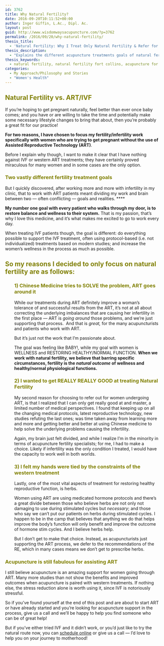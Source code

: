 ```yaml
---
id: 3762
title: Why Natural Fertility?
date: 2016-09-20T10:11:52+00:00
author: Inger Giffin, L.Ac., Dipl. Ac.
layout: post
guid: http://www.wisdomwaysacupuncture.com/?p=3762
permalink: /2016/09/20/why-natural-fertility/
thesis_title:
  - 'Natural Fertility: Why I Treat Only Natural Fertility & Refer for ART'
thesis_description:
  - "Explains the different acupuncture treatments goals of natural fertility vs. ART cases, and why I believe I'm better for patients by focusing on just natural fertility."
thesis_keywords:
  - natural fertility, natural fertility fort collins, acupuncture for fertility, acupuncture for infertility
categories:
  - My Approach/Philosophy and Stories
  - "Women's Health"
---
```

## <span style="color: #808000;"><b>Natural Fertility vs. ART/IVF</b></span>

If you’re hoping to get pregnant naturally, feel better than ever once baby comes; and you have or are willing to take the time and potentially make some necessary lifestyle changes to bring that about, then you’re probably a great fit for our practice!

**For two reasons, I have chosen to focus my fertility/infertility work specifically with women who are trying to get pregnant without the use of Assisted Reproductive Technology (ART)**.

Before I explain why though, I want to make it clear that I have nothing against IVF or western ART treatments; they have certainly proved miraculous for many women and in some cases are the only option.

### <span style="color: #808000;">Two vastly different fertility treatment goals</span>

But I quickly discovered, after working more and more with infertility in my clinic, that to work with ART patients meant dividing my work and brain between two &#8212; often conflicting &#8212; goals and realities. ****

**My number one goal with every patient who walks through my door, is to restore balance and wellness to their system.** That is my passion, that’s why I love this medicine, and it’s what makes me excited to go to work every day.

When treating IVF patients though, the goal is different: do everything possible to support the IVF treatment, often using protocol-based (i.e. not individualized) treatments based on modern studies; and increase the women’s wellness in the process as much as possible.

## <span style="color: #808000;">So my reasons I decided to only focus on natural fertility are as follows:</span>

<h3 style="padding-left: 30px;">
  <span style="color: #808000;">1) C</span><span style="color: #808000;">hinese Medicine tries to SOLVE the problem, ART goes around it</span>
</h3>

<p style="padding-left: 30px;">
  While our treatments during ART definitely improve a woman’s tolerance of and successful results from the ART, it’s not at all about correcting the underlying imbalances that are causing her infertility in the first place &#8212; ART is <i>going around</i> those problems, and we’re just supporting that process.  And that is <i>great,</i> for the many acupuncturists and patients who work with ART.
</p>

<p style="padding-left: 30px;">
  But it’s just not the work that I’m passionate about.
</p>

<p style="padding-left: 30px;">
  The goal was feeling like BABY!, while my goal with women is WELLNESS and RESTORING HEALTHY/NORMAL FUNCTION. <b>When we work with natural fertility, we believe that barring specific circumstances, fertility is the </b><b><i>natural outcome</i></b><b> of wellness and healthy/normal physiological functions.  </b>
</p>

<h3 style="padding-left: 30px;">
  <span style="color: #808000;">2) I wanted to get REALLY REALLY GOOD at treating Natural Fertility</span>
</h3>

<p style="padding-left: 30px;">
  My second reason for choosing to refer out for women undergoing ART, is that I realized that I can only get really good at and master, a limited number of medical perspectives. I found that keeping up on all the changing medical protocols, latest reproductive technology, new studies refuting the last ones; was time taken away from learning more and more and getting better and better at using Chinese medicine to help solve the underlying problems causing the infertility.
</p>

<p style="padding-left: 30px;">
  Again, my brain just felt divided, and while I realize I&#8217;m in the minority in terms of acupuncture fertility specialists; for me, I had to make a choice. Likely if infertility was the only condition I treated, I would have the capacity to work well in both worlds.
</p>

<h3 style="padding-left: 30px;">
  <span style="color: #808000;">3) I felt my hands were tied by the constraints of the western treatment<br /> </span>
</h3>

<p style="padding-left: 30px;">
  Lastly, one of the most vital aspects of treatment for restoring healthy reproductive function, is herbs.
</p>

<p style="padding-left: 30px;">
  Women using ART are using medicated hormone protocols and there&#8217;s a great divide between those who believe herbs are not only not damaging to use during stimulated cycles but <em>necessary</em>; and those who say we can&#8217;t put our patients on herbs during stimulated cycles. I happen to be in the camp that believes that anything we do that helps improve the body&#8217;s function will only benefit and improve the outcome of hormone stim cycles. And I believe herbs help.
</p>

<p style="padding-left: 30px;">
  But I don&#8217;t get to make that choice. Instead, as acupuncturists just supporting the ART process, we defer to the recommendations of the RE, which in many cases means we don&#8217;t get to prescribe herbs.
</p>

### **<span style="color: #808000;">Acupuncture is still fabulous for assisting ART</span>** 

I still believe acupuncture is an amazing support for women going through ART. Many more studies than not show the benefits and improved outcomes when acupuncture is paired with western treatments. If nothing else, the stress reduction alone is worth using it, since IVF is notoriously stressful.

So if you&#8217;ve found yourself at the end of this post and are about to start ART or have already started and you&#8217;re looking for acupuncture support in the process, give us a call and we&#8217;ll be happy to help you find someone who can be of great help!

But if you&#8217;ve either tried IVF and it didn&#8217;t work, or you&#8217;d just like to try the natural route now, you can [schedule online](http://www.wisdomwaysacupuncture.com/acupuncture-appointment-scheduling/) or give us a call &#8212; I&#8217;d love to help you on your journey to motherhood!

&nbsp;